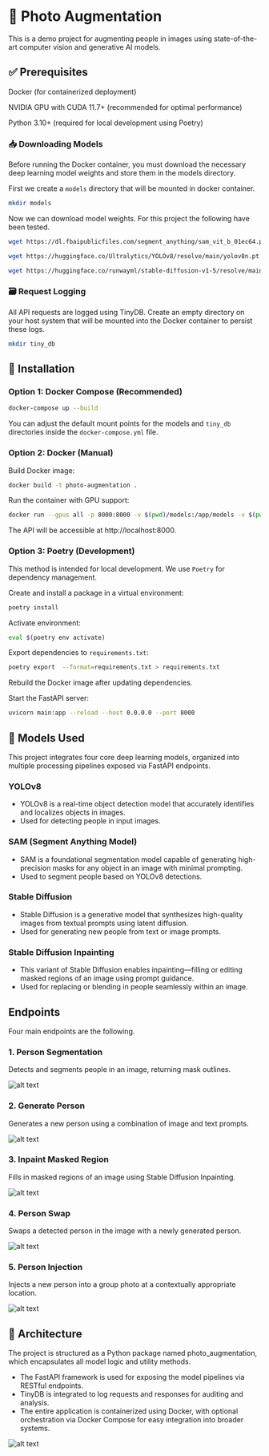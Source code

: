 # 📸 Photo Augmentation
This is a demo project for augmenting people in images using state-of-the-art computer vision and generative AI models.

## ✅ Prerequisites
Docker (for containerized deployment)

NVIDIA GPU with CUDA 11.7+ (recommended for optimal performance)

Python 3.10+ (required for local development using Poetry)

### 📥 Downloading Models
Before running the Docker container, you must download the necessary deep learning model weights and store them in the models directory.

First we create a `models` directory that will be mounted in docker container.
```bash
mkdir models
```

Now we can download model weights. For this project the following have been tested.

```bash
wget https://dl.fbaipublicfiles.com/segment_anything/sam_vit_b_01ec64.pth -O ./models/sam_vit_b_01ec64.pth
```

```bash
wget https://huggingface.co/Ultralytics/YOLOv8/resolve/main/yolov8n.pt -O ./models/yolov8n.pt
```

```bash
wget https://huggingface.co/runwayml/stable-diffusion-v1-5/resolve/main/v1-5-pruned.safetensors -O ./models/v1-5-pruned.safetensors
```

### 🗃️ Request Logging
All API requests are logged using TinyDB. Create an empty directory on your host system that will be mounted into the Docker container to persist these logs.

```bash
mkdir tiny_db
```

## 🚀 Installation
### Option 1: Docker Compose (Recommended)
```bash
docker-compose up --build
```

You can adjust the default mount points for the models and `tiny_db` directories inside the `docker-compose.yml` file.

### Option 2: Docker (Manual)

Build Docker image:
```bash
docker build -t photo-augmentation .
```

Run the container with GPU support:
```bash
docker run --gpus all -p 8000:8000 -v $(pwd)/models:/app/models -v $(pwd)/tiny_db:/app/tiny_db photo_augmentation 
```

The API will be accessible at http://localhost:8000.

### Option 3: Poetry (Development)
This method is intended for local development. We use `Poetry` for dependency management.

Create and install a package in a virtual environment:
```bash
poetry install
```

Activate environment:
```bash
eval $(poetry env activate)
```

Export dependencies to `requirements.txt`:
```bash
poetry export  --format=requirements.txt > requirements.txt 
```
Rebuild the Docker image after updating dependencies.

Start the FastAPI server:
```bash
uvicorn main:app --reload --host 0.0.0.0 --port 8000
```

## 🧠 Models Used
This project integrates four core deep learning models, organized into multiple processing pipelines exposed via FastAPI endpoints.

### YOLOv8
* YOLOv8 is a real-time object detection model that accurately identifies and localizes objects in images.
* Used for detecting people in input images.

### SAM (Segment Anything Model)
* SAM is a foundational segmentation model capable of generating high-precision masks for any object in an image with minimal prompting.
* Used to segment people based on YOLOv8 detections.

### Stable Diffusion
* Stable Diffusion is a generative model that synthesizes high-quality images from textual prompts using latent diffusion.
* Used for generating new people from text or image prompts.

### Stable Diffusion Inpainting
* This variant of Stable Diffusion enables inpainting—filling or editing masked regions of an image using prompt guidance.
* Used for replacing or blending in people seamlessly within an image.


## Endpoints
Four main endpoints are the following.

### 1. Person Segmentation
Detects and segments people in an image, returning mask outlines.

![alt text](assets/image-2.png)

### 2. Generate Person
Generates a new person using a combination of image and text prompts.

![alt text](assets/image-3.png)

### 3. Inpaint Masked Region
Fills in masked regions of an image using Stable Diffusion Inpainting.

![alt text](assets/image-6.png)

### 4. Person Swap
Swaps a detected person in the image with a newly generated person.

![alt text](assets/image.png)

### 5. Person Injection
Injects a new person into a group photo at a contextually appropriate location.

![alt text](assets/image-5.png)

## 🧱 Architecture
The project is structured as a Python package named photo_augmentation, which encapsulates all model logic and utility methods.

* The FastAPI framework is used for exposing the model pipelines via RESTful endpoints.
* TinyDB is integrated to log requests and responses for auditing and analysis.
* The entire application is containerized using Docker, with optional orchestration via Docker Compose for easy integration into broader systems.

![alt text](assets/image-7.png)

